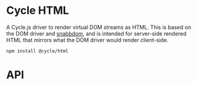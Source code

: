 # Cycle HTML

A Cycle.js driver to render virtual DOM streams as HTML. This is based on the DOM driver and [snabbdom](https://github.com/paldepind/snabbdom/), and is intended for server-side rendered HTML that mirrors what the DOM driver would render client-side.

```
npm install @cycle/html
```

# API
